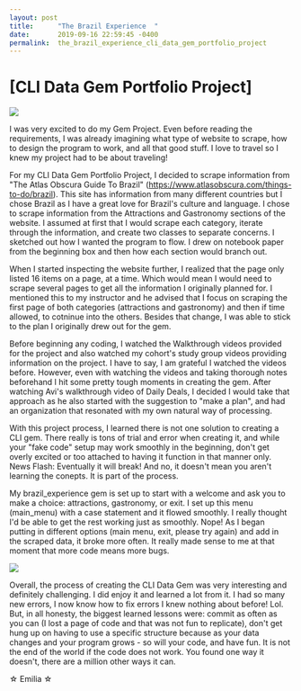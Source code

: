 ```yaml
---
layout: post
title:      "The Brazil Experience  "
date:       2019-09-16 22:59:45 -0400
permalink:  the_brazil_experience_cli_data_gem_portfolio_project
---
```


# [CLI Data Gem Portfolio Project]

![](https://farm1.static.flickr.com/210/512930220_74e275a28d.jpg)


I was very excited to do my Gem Project.  Even before reading the requirements, I was already imagining what type of website to scrape, how to design the program to work, and all that good stuff.  I love to travel so I knew my project had to be about traveling! 

For my CLI Data Gem Portfolio Project, I decided to scrape information from "The Atlas Obscura Guide To Brazil" (https://www.atlasobscura.com/things-to-do/brazil).  This site has information from many different countries but I chose Brazil as I have a great love for Brazil's culture and language.  I chose to scrape information from the Attractions and Gastronomy sections of the website.  I assumed at first that I would scrape each category, iterate through the information, and create two classes to separate concerns. I sketched out how I wanted the program to flow.  I drew on notebook paper from the beginning box and then how each section would branch out.

When I started inspecting the website further, I realized that the page only listed 16 items on a page, at a time. Which would mean I would need to scrape several pages to get all the information I originally planned for.   I mentioned this to my instructor and he advised that I focus on scraping the first page of both categories (attractions and gastronomy) and then if time allowed, to cotninue into the others. Besides that change, I was able to stick to the plan I originally drew out for the gem.

Before beginning any coding, I watched the Walkthrough videos provided for the project and also watched my cohort's study group videos providing information on the project.  I have to say, I am grateful I watched the videos before.  However, even with watching the videos and taking thorough notes beforehand I hit some pretty tough moments in creating the gem.  After watching Avi's walkthrough video of Daily Deals,  I decided I would take that approach as he also started with the suggestion to "make a plan", and had an organization that resonated with my own natural way of processing.  

With this project process, I learned there is not one solution to creating a CLI gem. There really is tons of trial and error when creating it, and while your "fake code" setup may work smoothly in the beginning, don't get overly excited or too attached to having it function in that manner only.  News Flash:  Eventually it will break! And no, it doesn't mean you aren't learning the conepts.  It is part of the process. 

My brazil_experience gem is set up to start with a welcome and ask you to make a choice: attractions, gastronomy, or exit.  I set up this menu (main_menu) with a case statement and it flowed smoothly.  I really thought I'd be able to get the rest working just as smoothly.  Nope! As I began putting in different options (main menu, exit, please try again) and add in the scraped data, it broke more often.  It really made sense to me at that moment that more code means more bugs.


![](https://bigmemes.funnyjunk.com/comments/Only+7+lucky+prick+_2ac3821b7573b798a602bbac63ddf86a.png)


Overall, the process of creating the CLI Data Gem was very interesting and definitely challenging. I did enjoy it and learned a lot from it. I had so many new errors, I now know how to fix errors I knew nothing about before! Lol. But, in all honesty, the biggest learned lessons were: commit as often as you can (I lost a page of code and that was not fun to replicate), don't get hung up on having to use a specific structure because as your data changes and your program grows - so will your code, and have fun.  It is not the end of the world if the code does not work.  You found one way it doesn't, there are a million other ways it can.

☆ Emilia ☆





